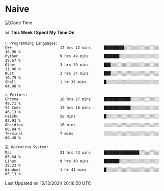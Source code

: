 # Naive
<!-- ## 日拱一卒，功不唐捐 -->
<!-- [![GitHub Streak](https://streak-stats.demolab.com/?user=XiaoXKKK)](https://git.io/streak-stats) -->
<!--START_SECTION:waka-->
![Code Time](http://img.shields.io/badge/Code%20Time-128%20hrs%2014%20mins-blue)

📊 **This Week I Spent My Time On** 

```text
💬 Programming Languages: 
C++                      12 hrs 12 mins      █████████░░░░░░░░░░░░░░░░   36.90 % 
Python                   9 hrs 49 mins       ███████░░░░░░░░░░░░░░░░░░   29.67 % 
Other                    3 hrs 39 mins       ███░░░░░░░░░░░░░░░░░░░░░░   11.06 % 
Rust                     3 hrs 34 mins       ███░░░░░░░░░░░░░░░░░░░░░░   10.79 % 
Shell                    1 hr 39 mins        █░░░░░░░░░░░░░░░░░░░░░░░░   04.98 % 

🔥 Editors: 
Chrome                   16 hrs 27 mins      ████████████░░░░░░░░░░░░░   49.71 % 
VS Code                  15 hrs 16 mins      ████████████░░░░░░░░░░░░░   46.13 % 
Feishu                   58 mins             █░░░░░░░░░░░░░░░░░░░░░░░░   02.93 % 
Obsidian                 16 mins             ░░░░░░░░░░░░░░░░░░░░░░░░░   00.84 % 
Terminal                 7 mins              ░░░░░░░░░░░░░░░░░░░░░░░░░   00.40 % 

💻 Operating System: 
Mac                      21 hrs 43 mins      ████████████████░░░░░░░░░   65.64 % 
Linux                    9 hrs 40 mins       ███████░░░░░░░░░░░░░░░░░░   29.23 % 
Windows                  1 hr 41 mins        █░░░░░░░░░░░░░░░░░░░░░░░░   05.13 % 
```


 Last Updated on 15/12/2024 20:16:50 UTC
<!--END_SECTION:waka-->
